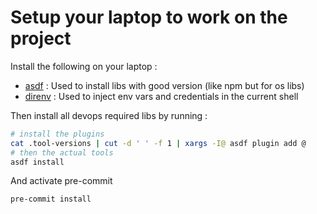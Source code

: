 # Setup your laptop to work on the project

Install the following on your laptop :
- [asdf](https://asdf-vm.com/guide/getting-started.html) : Used to install libs with good version (like npm but for os libs)
- [direnv](https://direnv.net/docs/installation.html) : Used to inject env vars and credentials in the current shell

Then install all devops required libs by running :

```sh
# install the plugins
cat .tool-versions | cut -d ' ' -f 1 | xargs -I@ asdf plugin add @
# then the actual tools
asdf install
```

And activate pre-commit
```
pre-commit install
```
